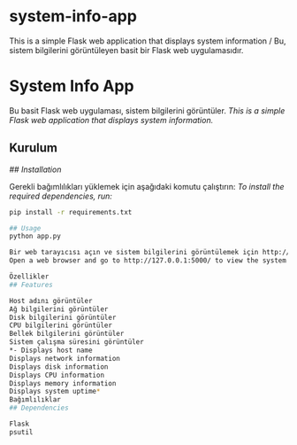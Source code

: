 # system-info-app
This is a simple Flask web application that displays system information / Bu, sistem bilgilerini görüntüleyen basit bir Flask web uygulamasıdır.

# System Info App

Bu basit Flask web uygulaması, sistem bilgilerini görüntüler.
*This is a simple Flask web application that displays system information.*

## Kurulum
*## Installation*

Gerekli bağımlılıkları yüklemek için aşağıdaki komutu çalıştırın:
*To install the required dependencies, run:*
```sh
pip install -r requirements.txt

## Usage
python app.py

Bir web tarayıcısı açın ve sistem bilgilerini görüntülemek için http://127.0.0.1:5000/ adresine gidin.
Open a web browser and go to http://127.0.0.1:5000/ to view the system information.

Özellikler
## Features

Host adını görüntüler
Ağ bilgilerini görüntüler
Disk bilgilerini görüntüler
CPU bilgilerini görüntüler
Bellek bilgilerini görüntüler
Sistem çalışma süresini görüntüler
*- Displays host name
Displays network information
Displays disk information
Displays CPU information
Displays memory information
Displays system uptime*
Bağımlılıklar
## Dependencies

Flask
psutil
